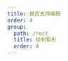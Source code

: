 ```yaml
---
title: 是否支持编辑
order: 4
group:
  path: /rect
  title: 绘制矩形
  order: 4
---
```


<code src="./editable.tsx" compact="true" defaultShowCode="true"></code>
